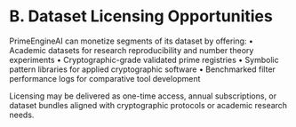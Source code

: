 # B. Dataset Licensing Opportunities

PrimeEngineAI can monetize segments of its dataset by offering:
• Academic datasets for research reproducibility and number theory experiments
• Cryptographic-grade validated prime registries
• Symbolic pattern libraries for applied cryptographic software
• Benchmarked filter performance logs for comparative tool development

Licensing may be delivered as one-time access, annual subscriptions, or dataset bundles aligned with cryptographic protocols or academic research needs.

